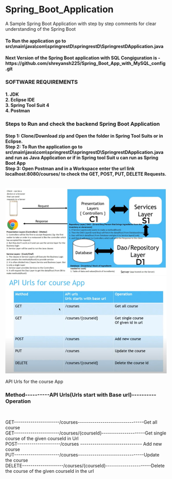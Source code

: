 # Spring_Boot_Application
A  Sample Spring Boot Application with step by step comments for clear understanding of the Spring Boot

<h4> To Run the application go to  src\main\java\com\springrestD\springrestD\SpringrestDApplication.java </h4>

<h4> Next Version of the Spring Boot application with SQL Congiguration is - https://github.com/shreyansh225/Spring_Boot_App_with_MySQL_config.git </h4> 

<h3> SOFTWARE REQUIREMENTS </h3>
<h4>
  1. JDK                                  <br>
  2. Eclipse IDE                          <br>
  3. Spring Tool Suit 4                   <br>
  4. Postman                              <br>
</h4>

<h3> Steps to Run and check the backend Spring Boot Application </h3>  

<h4>
  Step 1: Clone/Download zip and Open the folder in Spring Tool Suits or in Eclipse.        <br>
  Step 2: To Run the application go to src\main\java\com\springrestD\springrestD\SpringrestDApplication.java and run as Java Application or if in Spring tool Suit u can run as Spring Boot App <br>
  Step 3: Open Postman and in a Workspace enter the url link localhost:8080/courses/ to check the GET, POST, PUT, DELETE Requests. <br><br>
  
</h4>

<img src="https://github.com/shreyansh225/Spring_Boot_App_with_MySQL_config/blob/master/Diagrams%20and%20Photos/Spring%20boot%20work%20flow.jpeg" alt="Flow Chart" width="" height="">
<br>
<img src="https://github.com/shreyansh225/Spring_Boot_App_with_MySQL_config/blob/master/Diagrams%20and%20Photos/API%20Urls%20used.jpeg" alt="API Urls" width="" height="">



 API Urls for the course App  <br>
<p>
  <h3>Method----------API Urls(Urls start with Base url)---------- Operation</h3> <br>

   GET----------------------/courses--------------------------------Get all course  <br>
   GET----------------------/courses/{courseId}---------------------Get single course of the given courseId in Url  <br>
   POST---------------------/courses ------------------------------ Add new course  <br>
   PUT----------------------/courses--------------------------------Update the course  <br>
  DELETE--------------------/courses/{courseId}----------------------Delete the course of the given courseId in the url  <br>
<p>

